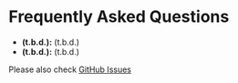 # Frequently Asked Questions

- **(t.b.d.):** (t.b.d.)
- **(t.b.d.):** (t.b.d.)

Please also check [GitHub Issues](https://github.com/moneyforward/autotest-ca/issues)